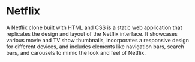# Netflix
 A Netflix clone built with HTML and CSS is a static web application that replicates the design and layout of the Netflix interface. It showcases various movie and TV show thumbnails, incorporates a responsive design for different devices, and includes elements like navigation bars, search bars, and carousels to mimic the look and feel of Netflix.
